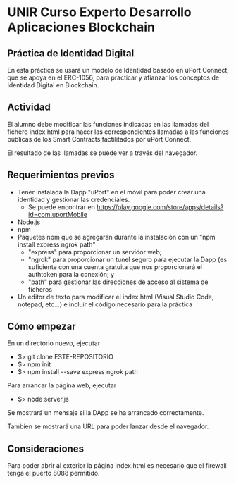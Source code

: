 # UNIR Curso Experto Desarrollo Aplicaciones Blockchain

## Práctica de Identidad Digital

En esta práctica se usará un modelo de Identidad basado en uPort Connect, que se apoya en el ERC-1056, para practicar y afianzar los conceptos de Identidad Digital en Blockchain.

## Actividad

El alumno debe modificar las funciones indicadas en las llamadas del fichero index.html para hacer las correspondientes llamadas a las funciones públicas de los Smart Contracts factilitados por uPort Connect.

El resultado de las llamadas se puede ver a través del navegador.

## Requerimientos previos

- Tener instalada la Dapp "uPort" en el móvil para poder crear una identidad y gestionar las credenciales.
  - Se puede encontrar en <https://play.google.com/store/apps/details?id=com.uportMobile>
- Node.js
- npm
- Paquetes npm que se agregarán durante la instalación con un "npm install express ngrok path"
  - "express" para proporcionar un servidor web;
  - "ngrok" para proporcionar un tunel seguro para ejecutar la Dapp (es suficiente con una cuenta gratuita que nos proporcionará el authtoken para la conexión; y
  - "path" para gestionar las direcciones de acceso al sistema de ficheros
- Un editor de texto para modificar el index.html (Visual Studio Code, notepad, etc...) e incluir el código necesario para la práctica

## Cómo empezar

En un directorio nuevo, ejecutar

- $> git clone ESTE-REPOSITORIO
- $> npm init
- $> npm install --save express ngrok path

Para arrancar la página web, ejecutar

- $> node server.js

Se mostrará un mensaje si la DApp se ha arrancado correctamente.

Tambíen se mostrará una URL para poder lanzar desde el navegador.

## Consideraciones
Para poder abrir al exterior la página index.html es necesario que el firewall tenga el puerto 8088 permitido.

